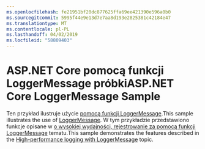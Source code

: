 ```yaml
---
ms.openlocfilehash: fe21951bf20dc877625ffa69ee421390e596a0b0
ms.sourcegitcommit: 5995f44e9e13d7e7aa8d193e2825381c42184e47
ms.translationtype: MT
ms.contentlocale: pl-PL
ms.lasthandoff: 04/02/2019
ms.locfileid: "58809403"
---
```

# <a name="aspnet-core-loggermessage-sample"></a><span data-ttu-id="f53e1-101">ASP.NET Core pomocą funkcji LoggerMessage próbki</span><span class="sxs-lookup"><span data-stu-id="f53e1-101">ASP.NET Core LoggerMessage Sample</span></span>

<span data-ttu-id="f53e1-102">Ten przykład ilustruje użycie [pomocą funkcji LoggerMessage](https://docs.microsoft.com/dotnet/api/microsoft.extensions.logging.loggermessage).</span><span class="sxs-lookup"><span data-stu-id="f53e1-102">This sample illustrates the use of [LoggerMessage](https://docs.microsoft.com/dotnet/api/microsoft.extensions.logging.loggermessage).</span></span> <span data-ttu-id="f53e1-103">W tym przykładzie przedstawiono funkcje opisane w [o wysokiej wydajności, rejestrowanie za pomocą funkcji LoggerMessage](https://docs.microsoft.com/aspnet/core/fundamentals/logging/loggermessage) tematu.</span><span class="sxs-lookup"><span data-stu-id="f53e1-103">This sample demonstrates the features described in the [High-performance logging with LoggerMessage](https://docs.microsoft.com/aspnet/core/fundamentals/logging/loggermessage) topic.</span></span>

